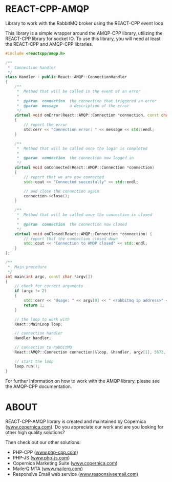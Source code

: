 REACT-CPP-AMQP
==============

Library to work with the RabbitMQ broker using the REACT-CPP event loop

This library is a simple wrapper around the AMQP-CPP library, utilizing
the REACT-CPP library for socket IO. To use this library, you will need
at least the REACT-CPP and AMQP-CPP libraries.

````c++
#include <reactcpp/amqp.h>

/**
 *  Connection handler
 */
class Handler : public React::AMQP::ConnectionHandler
{
    /**
     *  Method that will be called in the event of an error
     *
     *  @param  connection  the connection that triggered an error
     *  @param  message     a description of the error
     */
    virtual void onError(React::AMQP::Connection *connection, const char *message)
    {
        // report the error
        std:cerr << "Connection error: " << message << std::endl;
    }

    /**
     *  Method that will be called once the login is completed
     *
     *  @param  connection  the connection now logged in
     */
    virtual void onConnected(React::AMQP::Connection *connection)
    {
        // report that we are now connected
        std::cout << "Connected succesfully" << std::endl;

        // and close the connection again
        connection->close();
    }

    /**
     *  Method that will be called once the connection is closed
     *
     *  @param  connection  the connection now closed
     */
    virtual void onClosed(React::AMQP::Connection *connection) {
        // report that the connection closed down
        std::cout << "Connection to AMQP closed" << std::endl;
    }
};

/**
 *  Main procedure
 */
int main(int argc, const char *argv[])
{
    // check for correct arguments
    if (argc != 2)
    {
        std::cerr << "Usage: " << argv[0] << " <rabbitmq ip address>" << std::endl;
        return 1;
    }

    // the loop to work with
    React::MainLoop loop;

    // connection handler
    Handler handler;

    // connection to RabbitMQ
    React::AMQP::Connection connection(&loop, &handler, argv[1], 5672, AMQP::Login("guest", "guest"), "/");

    // start the loop
    loop.run();
}
````

For further information on how to work with the AMQP library, please see the AMQP-CPP documentation.

ABOUT
=====

REACT-CPP-AMQP library is created and maintained by Copernica (www.copernica.com). 
Do you appreciate our work and are you looking for other high quality solutions? 

Then check out our other solutions:

* PHP-CPP (www.php-cpp.com)
* PHP-JS (www.php-js.com)
* Copernica Marketing Suite (www.copernica.com)
* MailerQ MTA (www.mailerq.com)
* Responsive Email web service (www.responsiveemail.com)
